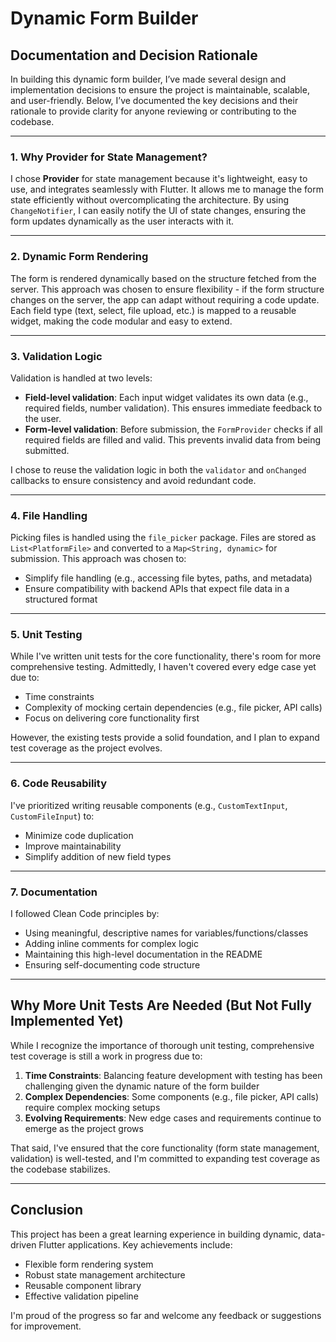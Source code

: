 # Dynamic Form Builder

## Documentation and Decision Rationale

In building this dynamic form builder, I’ve made several design and implementation decisions to ensure the project is maintainable, scalable, and user-friendly. Below, I’ve documented the key decisions and their rationale to provide clarity for anyone reviewing or contributing to the codebase.

---

### 1. Why Provider for State Management?
I chose **Provider** for state management because it's lightweight, easy to use, and integrates seamlessly with Flutter. It allows me to manage the form state efficiently without overcomplicating the architecture. By using `ChangeNotifier`, I can easily notify the UI of state changes, ensuring the form updates dynamically as the user interacts with it.

---

### 2. Dynamic Form Rendering
The form is rendered dynamically based on the structure fetched from the server. This approach was chosen to ensure flexibility - if the form structure changes on the server, the app can adapt without requiring a code update. Each field type (text, select, file upload, etc.) is mapped to a reusable widget, making the code modular and easy to extend.

---

### 3. Validation Logic
Validation is handled at two levels:
- **Field-level validation**: Each input widget validates its own data (e.g., required fields, number validation). This ensures immediate feedback to the user.
- **Form-level validation**: Before submission, the `FormProvider` checks if all required fields are filled and valid. This prevents invalid data from being submitted.

I chose to reuse the validation logic in both the `validator` and `onChanged` callbacks to ensure consistency and avoid redundant code.

---

### 4. File Handling
Picking files is handled using the `file_picker` package. Files are stored as `List<PlatformFile>` and converted to a `Map<String, dynamic>` for submission. This approach was chosen to:
- Simplify file handling (e.g., accessing file bytes, paths, and metadata)
- Ensure compatibility with backend APIs that expect file data in a structured format

---

### 5. Unit Testing
While I've written unit tests for the core functionality, there's room for more comprehensive testing. Admittedly, I haven't covered every edge case yet due to:
- Time constraints
- Complexity of mocking certain dependencies (e.g., file picker, API calls)
- Focus on delivering core functionality first

However, the existing tests provide a solid foundation, and I plan to expand test coverage as the project evolves.

---

### 6. Code Reusability
I've prioritized writing reusable components (e.g., `CustomTextInput`, `CustomFileInput`) to:
- Minimize code duplication
- Improve maintainability
- Simplify addition of new field types

---

### 7. Documentation
I followed Clean Code principles by:
- Using meaningful, descriptive names for variables/functions/classes
- Adding inline comments for complex logic
- Maintaining this high-level documentation in the README
- Ensuring self-documenting code structure

---

## Why More Unit Tests Are Needed (But Not Fully Implemented Yet)
While I recognize the importance of thorough unit testing, comprehensive test coverage is still a work in progress due to:

1. **Time Constraints**: Balancing feature development with testing has been challenging given the dynamic nature of the form builder
2. **Complex Dependencies**: Some components (e.g., file picker, API calls) require complex mocking setups
3. **Evolving Requirements**: New edge cases and requirements continue to emerge as the project grows

That said, I've ensured that the core functionality (form state management, validation) is well-tested, and I'm committed to expanding test coverage as the codebase stabilizes.

---

## Conclusion
This project has been a great learning experience in building dynamic, data-driven Flutter applications. Key achievements include:
- Flexible form rendering system
- Robust state management architecture
- Reusable component library
- Effective validation pipeline

I'm proud of the progress so far and welcome any feedback or suggestions for improvement.
